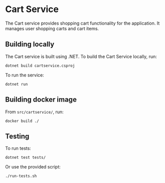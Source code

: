 # Cart Service

The Cart service provides shopping cart functionality for the application. It manages user shopping carts and cart items.

## Building locally

The Cart service is built using .NET. To build the Cart Service locally, run:

```
dotnet build cartservice.csproj
```

To run the service:

```
dotnet run
```

## Building docker image

From `src/cartservice/`, run:

```
docker build ./
```

## Testing

To run tests:

```
dotnet test tests/
```

Or use the provided script:

```
./run-tests.sh
